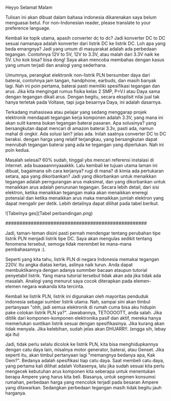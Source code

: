 Heyyo Selamat Malam

Tulisan ini akan dibuat dalam bahasa indonesia dikarenakan saya belum menguasai betul.
For non-Indonesian reader, please translate to your preference language.



Kembali ke topik utama, apasih converter dc to dc? Jadi konverter DC to DC sesuai namanaya adalah konverter dari listrik DC ke listrik DC. Loh apa yang beda emangnya? Jadi yang umum di masyarakat adalah ada perbedaan tegangan. Contohnya 12V to 5V, 12V to 3.3V, atau malah dari 3.3V naik ke 5V. Lho kok bisa? bisa dong! Saya akan mencoba membahas dengan kasus yang umum terjadi dan analogi yang sederhana.

Umumnya, perangkat elektronik non-listrik PLN bersumber daya dari baterai, contohnya jam tangan, handphone, earbuds, dan masih banyak lagi. Nah ini poin pertama, baterai pasti memiliki spesifikasi tegangan dan arus. Jika kita mengingat rumus fisika kelas 2 SMP, P=V.I atau Daya sama dengan tegangan dikali arus. Dengan begitu, secara eksplisit nilai jual tak hanya terletak pada Voltase, tapi juga besarnya Daya, ini adalah dasarnya.

Terkadang mahasiswa atau pelajar yang sedang menggarap projek elektronik mendapati tegangan kerja komponen adalah 3.3V, yang mana ini akan sulit karena bukan tegangan baterai pasaran. Apa solusinya? yang bersangkutan dapat mencari di amazon baterai 3.3v, pasti ada, namun mahal di ongkir. Ada solusi lain? jelas ada. Inilah saatnya converter DC to DC beraksi. dengan harga yang relatif terjangkau, yang bersangkutan dapat menrubah tegangan baterai yang ada ke tegangan yang diperlukan. Nah ini poin kedua.

Masalah selesai? 60% sudah, tinggal ybs mencari referensi instalasi di internet. ada buaaaannnyaaakkk. Lalu kembali ke tujuan utama laman ini dibuat, bagaimana sih cara kerjanya? rugi di mana? di kimia ada pertukaran setara, apa yang dikorbankan? Jadi yang dikorbankan untuk menaikkan tegangan adalah perngurangan arus maksimal, dan yang dikorbankan untuk menaikkan arus adalah penurunan tegangan. Secara lebih detail, dari sisi elektron, ketika menaikkan tegangan maka akan menaikkan eneregi potensial dan ketika menaikkan arus maka menaikkan jumlah elektron yang dapat mengalir per detik. Lebih detailnya dapat dilihat pada tabel berikut.


![Tabelnya ges](Tabel perbandingan.png)


##################################################



Jadi, taman-teman disini pasti pernah mendengar tentang perubahan tipe listrik PLN menjadi listrik tipe DC. Saya akan mengulas sedikit tentang fenomena tersebut, semoga tidak merembet ke mana-mana pembahasannya :). 

Seperti yang kita tahu, listrik PLN di negara Indonesia memakai tegangan 220V. Itu angka diatas kertas, aslinya naik turun. Anda dapat membuktikannya dengan adanya summber bacaan ataupun tutorial penyetabil listrik. Yang mana tutorial tersebut tidak akan ada jika tidak ada masalah. Analogi yang menurut saya cocok diterapkan pada elemen-elemen negara wakanda kita tercinta.

Kembali ke listrik PLN, listrik ini digunakan oleh mayoritas penduduk indonesia sebagai sumber listrik utama. Nah, sampai sini akan timbul pertanyaan "ohh, jadi semua elektronik di rumah cuma bisa aku hidupin pake colokan listrik PLN ya?". Jawabannya, TETOOOOTT, anda salah. Jika ditilik dari komponen-komponen elektronika pasif dan aktif, mereka hanya memerlukan suntikan listrik sesuai dengan spesifikasinya. Jika kurang akan tidak menyala. Jika kelebihan, sudah jelas akan DHUARR!!. (engga sih, lebay aja itu)

Jadi, tidak perlu selalu dicolok ke listrik PLN, kita bisa menghidupkannya dengan catu daya lain, misalnya motor generator, baterai, atau Genset. Jika seperti itu, akan timbul pertanyaan lagi "memangnya bedanya apa, Kak Gem?". Bedanya adalah spesifikasi tiap catu daya. Saat membeli catu daya, yang pertama kali dilihat adalah Voltasenya, lalu jika sudah sesuai kita perlu mengecek kebutuhan arus komponen kita seberapa untuk menentukan berapa Ampere yang harus kita beli. Biasanya, untuk segmen konsumsi rumahan, perbedaan harga yang mencolok terjadi pada besaran Ampere yang ditawarkan. Sedangkan perbedaan tegangan masih tidak begitu jauh harganya.
